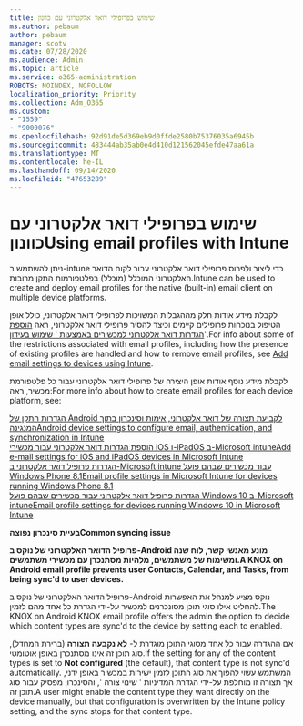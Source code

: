 ```yaml
---
title: שימוש בפרופילי דואר אלקטרוני עם כוונון
ms.author: pebaum
author: pebaum
manager: scotv
ms.date: 07/28/2020
ms.audience: Admin
ms.topic: article
ms.service: o365-administration
ROBOTS: NOINDEX, NOFOLLOW
localization_priority: Priority
ms.collection: Adm_O365
ms.custom:
- "1559"
- "9000076"
ms.openlocfilehash: 92d91de5d369eb9d0ffde2580b75376035a6945b
ms.sourcegitcommit: 483444ab35ab0e4d410d121562045efde47aa61a
ms.translationtype: MT
ms.contentlocale: he-IL
ms.lasthandoff: 09/14/2020
ms.locfileid: "47653289"
---
```

# <a name="using-email-profiles-with-intune"></a><span data-ttu-id="3d31e-102">שימוש בפרופילי דואר אלקטרוני עם כוונון</span><span class="sxs-lookup"><span data-stu-id="3d31e-102">Using email profiles with Intune</span></span>

<span data-ttu-id="3d31e-103">ניתן להשתמש ב-intune כדי ליצור ולפרוס פרופילי דואר אלקטרוני עבור לקוח הדואר האלקטרוני המוכלל (מוכלל) בפלטפורמות התקן מרובות.</span><span class="sxs-lookup"><span data-stu-id="3d31e-103">Intune can be used to create and deploy email profiles for the native (built-in) email client on multiple device platforms.</span></span>

<span data-ttu-id="3d31e-104">לקבלת מידע אודות חלק מההגבלות המשויכות לפרופילי דואר אלקטרוני, כולל אופן הטיפול בנוכחות פרופילים קיימים וכיצד להסיר פרופילי דואר אלקטרוני, ראה [הוספת הגדרות דואר אלקטרוני למכשירים באמצעות ' שימוש בעידון](https://docs.microsoft.com/intune/email-settings-configure)'.</span><span class="sxs-lookup"><span data-stu-id="3d31e-104">For info about some of the restrictions associated with email profiles, including how the presence of existing profiles are handled and how to remove email profiles, see [Add email settings to devices using Intune](https://docs.microsoft.com/intune/email-settings-configure).</span></span>

<span data-ttu-id="3d31e-105">לקבלת מידע נוסף אודות אופן היצירה של פרופילי דואר אלקטרוני עבור כל פלטפורמת מכשיר, ראה:</span><span class="sxs-lookup"><span data-stu-id="3d31e-105">For more info about how to create email profiles for each device platform, see:</span></span>

[<span data-ttu-id="3d31e-106">הגדרות התקן של Android לקביעת תצורה של דואר אלקטרוני, אימות וסינכרון בתוך המנגינה</span><span class="sxs-lookup"><span data-stu-id="3d31e-106">Android device settings to configure email, authentication, and synchronization in Intune</span></span>](https://docs.microsoft.com/intune/email-settings-android)  
[<span data-ttu-id="3d31e-107">הוספת הגדרות דואר אלקטרוני עבור מכשירי iOS ו-iPadOS ב-Microsoft intune</span><span class="sxs-lookup"><span data-stu-id="3d31e-107">Add e-mail settings for iOS and iPadOS devices in Microsoft Intune</span></span>](https://docs.microsoft.com/intune/email-settings-ios)  
[<span data-ttu-id="3d31e-108">הגדרות פרופיל דואר אלקטרוני ב-Microsoft intune עבור מכשירים שבהם פועל Windows Phone 8.1</span><span class="sxs-lookup"><span data-stu-id="3d31e-108">Email profile settings in Microsoft Intune for devices running Windows Phone 8.1</span></span>](https://docs.microsoft.com/intune/email-settings-windows-phone-8-1)  
[<span data-ttu-id="3d31e-109">הגדרות פרופיל דואר אלקטרוני עבור מכשירים שבהם פועל Windows 10 ב-Microsoft intune</span><span class="sxs-lookup"><span data-stu-id="3d31e-109">Email profile settings for devices running Windows 10 in Microsoft Intune</span></span>](https://docs.microsoft.com/intune/email-settings-windows-10)

<span data-ttu-id="3d31e-110">**בעיית סינכרון נפוצה**</span><span class="sxs-lookup"><span data-stu-id="3d31e-110">**Common syncing issue**</span></span>

<span data-ttu-id="3d31e-111">**פרופיל הדואר האלקטרוני של נוקס ב-Android מונע מאנשי קשר, לוח שנה ומשימות של משתמשים, מלהיות מסתנכרן עם מכשירי משתמשים.**</span><span class="sxs-lookup"><span data-stu-id="3d31e-111">**A KNOX on Android email profile prevents user Contacts, Calendar, and Tasks, from being sync'd to user devices.**</span></span>

<span data-ttu-id="3d31e-112">פרופיל הדואר האלקטרוני של נוקס ב-Android נוקס מציע למנהל את האפשרות להחליט אילו סוגי תוכן מסונכרנים למכשיר על-ידי הגדרת כל אחד מהם לזמין.</span><span class="sxs-lookup"><span data-stu-id="3d31e-112">The KNOX on Android KNOX email profile offers the admin the option to decide which content types are sync'd to the device by setting each to enabled.</span></span>

<span data-ttu-id="3d31e-113">אם ההגדרה עבור כל אחד מסוגי התוכן מוגדרת ל- **לא נקבעה תצורה** (ברירת המחדל), סוג תוכן זה אינו מסתנכרן באופן אוטומטי.</span><span class="sxs-lookup"><span data-stu-id="3d31e-113">If the setting for any of the content types is set to **Not configured** (the default), that content type is not sync'd automatically.</span></span> <span data-ttu-id="3d31e-114">המשתמש עשוי להפוך את סוג התוכן לזמין ישירות במכשיר באופן ידני, אך תצורה זו מוחלפת על-ידי הגדרת המדיניות ' שינוי צורה ', והסינכרון מפסיק עבור סוג תוכן זה.</span><span class="sxs-lookup"><span data-stu-id="3d31e-114">A user might enable the content type they want directly on the device manually, but that configuration is overwritten by the Intune policy setting, and the sync stops for that content type.</span></span>

